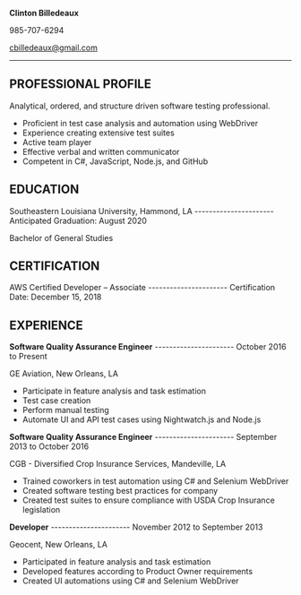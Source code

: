 **Clinton Billedeaux**

985-707-6294

cbilledeaux@gmail.com

---

## PROFESSIONAL PROFILE

Analytical, ordered, and structure driven software testing professional.

-	Proficient in test case analysis and automation using WebDriver
-	Experience creating extensive test suites
-	Active team player
-	Effective verbal and written communicator
-	Competent in C#, JavaScript, Node.js, and GitHub 

## EDUCATION

Southeastern Louisiana University, Hammond, LA	---------------------- Anticipated Graduation:  August 2020

Bachelor of General Studies

## CERTIFICATION

AWS Certified Developer – Associate ---------------------- Certification Date:  December 15, 2018

## EXPERIENCE

**Software Quality Assurance Engineer**		----------------------	October 2016 to Present

GE Aviation, New Orleans, LA
-	Participate in feature analysis and task estimation
-	Test case creation
-	Perform manual testing
-	Automate UI and API test cases using Nightwatch.js and Node.js

**Software Quality Assurance Engineer**	 ---------------------- September 2013 to October 2016

CGB - Diversified Crop Insurance Services, Mandeville, LA	
-	Trained coworkers in test automation using C# and Selenium WebDriver
-	Created software testing best practices for company
-	Created test suites to ensure compliance with USDA Crop Insurance legislation

**Developer**	 ----------------------   November 2012 to September 2013

Geocent, New Orleans, LA
-	Participated in feature analysis and task estimation
-	Developed features according to Product Owner requirements
-	Created UI automations using C# and Selenium WebDriver
